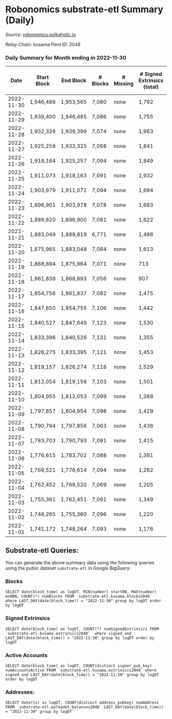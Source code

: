 # Robonomics substrate-etl Summary (Daily)

_Source_: [robonomics.polkaholic.io](https://robonomics.polkaholic.io)

*Relay Chain*: kusama
*Para ID*: 2048



### Daily Summary for Month ending in 2022-11-30


| Date | Start Block | End Block | # Blocks | # Missing | # Signed Extrinsics (total) | # Active Accounts | # Addresses with Balances | # Events | # Transfers | # XCM Transfers In | # XCM Transfers Out |
| ---- | ----------- | --------- | -------- | --------- | --------------------------- | ----------------- | ------------------------- | -------- | ----------- | ------------------ | ------------------- |
| 2022-11-30 | 1,946,486 | 1,953,565 | 7,080 | none  | 1,792 | 36 | 2,907 | 42,517 | 1  |   |   |
| 2022-11-29 | 1,939,400 | 1,946,485 | 7,086 | none  | 1,755 | 41 | 2,905 | 42,321 | 6  |   |   |
| 2022-11-28 | 1,932,326 | 1,939,399 | 7,074 | none  | 1,963 | 38 | 2,903 | 43,026 | 3  |   |   |
| 2022-11-27 | 1,925,258 | 1,932,325 | 7,068 | none  | 1,841 | 25 | 2,900 | 42,419 | 3  |   |   |
| 2022-11-26 | 1,918,164 | 1,925,257 | 7,094 | none  | 1,849 | 22 | 2,900 | 42,567 | 7  |   |   |
| 2022-11-25 | 1,911,073 | 1,918,163 | 7,091 | none  | 1,932 | 44 | 2,899 | 43,028 | 14  | 2 ($644.37) | 1 ($405.82) |
| 2022-11-24 | 1,903,979 | 1,911,072 | 7,094 | none  | 1,694 | 31 | 2,897 | 42,157 | 15  | 5 ($971.71) | 5 ($4,346.29) |
| 2022-11-23 | 1,896,901 | 1,903,978 | 7,078 | none  | 1,683 | 51 |  | 42,364 | 18  | 1 ($221.78) | 14 ($9,795.42) |
| 2022-11-22 | 1,889,820 | 1,896,900 | 7,081 | none  | 1,622 | 65 |  | 42,057 | 35  | 5 ($202.32) | 13 ($558.61) |
| 2022-11-21 | 1,883,049 | 1,889,819 | 6,771 | none  | 1,486 | 33 | 2,894 | 39,887 | 9  | 3 ($0.96) | 4 ($6.06) |
| 2022-11-20 | 1,875,965 | 1,883,048 | 7,084 | none  | 1,613 | 44 |  | 42,137 | 11  |   | 1 ($25.06) |
| 2022-11-19 | 1,868,894 | 1,875,964 | 7,071 | none  | 713 | 27 |  | 38,601 | 14  |   |   |
| 2022-11-18 | 1,861,838 | 1,868,893 | 7,056 | none  | 907 | 26 |  | 39,101 | 5  |   |   |
| 2022-11-17 | 1,854,756 | 1,861,837 | 7,082 | none  | 1,475 | 44 | 2,887 | 41,518 | 4  |   |   |
| 2022-11-16 | 1,847,650 | 1,854,755 | 7,106 | none  | 1,442 | 33 |  | 41,351 | 3  |   |   |
| 2022-11-15 | 1,840,527 | 1,847,649 | 7,123 | none  | 1,530 | 37 |  | 41,838 | 4  |   |   |
| 2022-11-14 | 1,833,396 | 1,840,526 | 7,131 | none  | 1,355 | 30 |  | 41,157 | 8  |   |   |
| 2022-11-13 | 1,826,275 | 1,833,395 | 7,121 | none  | 1,453 | 26 |  | 41,528 | 4  |   |   |
| 2022-11-12 | 1,819,157 | 1,826,274 | 7,118 | none  | 1,529 | 30 |  | 41,886 | 3  |   |   |
| 2022-11-11 | 1,812,054 | 1,819,156 | 7,103 | none  | 1,501 | 35 |  | 42,031 | 3  |   |   |
| 2022-11-10 | 1,804,955 | 1,812,053 | 7,099 | none  | 1,388 | 33 |  | 41,799 | 8  |   |   |
| 2022-11-09 | 1,797,857 | 1,804,954 | 7,098 | none  | 1,429 | 33 | 2,880 | 41,727 | 5  |   |   |
| 2022-11-08 | 1,790,794 | 1,797,856 | 7,063 | none  | 1,436 | 29 |  | 41,565 |   |   |   |
| 2022-11-07 | 1,783,703 | 1,790,793 | 7,091 | none  | 1,415 | 32 | 2,874 | 41,752 | 3  |   |   |
| 2022-11-06 | 1,776,615 | 1,783,702 | 7,088 | none  | 1,381 | 15 |  | 41,315 |   |   |   |
| 2022-11-05 | 1,769,521 | 1,776,614 | 7,094 | none  | 1,262 | 33 |  | 40,929 | 5  |   |   |
| 2022-11-04 | 1,762,452 | 1,769,520 | 7,069 | none  | 1,205 | 36 | 2,872 | 40,966 | 9  |   |   |
| 2022-11-03 | 1,755,361 | 1,762,451 | 7,091 | none  | 1,349 | 33 | 2,871 | 41,578 | 5  |   |   |
| 2022-11-02 | 1,748,265 | 1,755,360 | 7,096 | none  | 1,220 | 36 |  | 41,075 | 3  |   |   |
| 2022-11-01 | 1,741,172 | 1,748,264 | 7,093 | none  | 1,176 | 40 |  | 40,712 | 9  |   |   |

## Substrate-etl Queries:
You can generate the above summary data using the following queries using the public dataset `substrate-etl` in Google BigQuery:


### Blocks
```
SELECT date(block_time) as logDT, MIN(number) startBN, MAX(number) endBN, COUNT(*) numBlocks FROM `substrate-etl.kusama.blocks2048`  where LAST_DAY(date(block_time)) = "2022-11-30" group by logDT order by logDT
```


### Signed Extrinsics
```
SELECT date(block_time) as logDT, COUNT(*) numSignedExtrinsics FROM `substrate-etl.kusama.extrinsics2048`  where signed and LAST_DAY(date(block_time)) = "2022-11-30" group by logDT order by logDT
```


### Active Accounts
```
SELECT date(block_time) as logDT, COUNT(distinct signer_pub_key) numAccountsActive FROM `substrate-etl.kusama.extrinsics2048` where signed and LAST_DAY(date(block_time)) = "2022-11-30" group by logDT order by logDT
```


### Addresses:
```
SELECT date(ts) as logDT, COUNT(distinct address_pubkey) numAddress FROM `substrate-etl.polkadot.balances2048` LAST_DAY(date(block_time)) = "2022-11-30" group by logDT```

